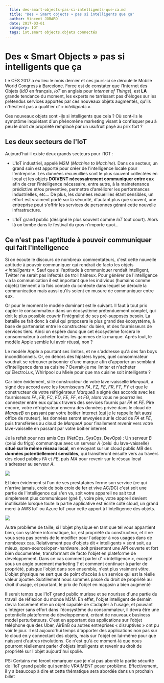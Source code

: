 ```yaml
---
  file: des-smart-objects-pas-si-intelligents-que-ca.md
  title: "Des « Smart objects » pas si intelligents que ça"
  author: Vincent JOBARD
  date: 2017-03-01
  category: IOT
  tags: iot,smart objects,objets connectés
--- 
```

<meta http-equiv='Content-Type' content='text/html; charset=utf-8' />

# Des « Smart Objects » pas si intelligents que ça

Le CES 2017 a eu lieu le mois dernier et ces jours-ci se déroule le Mobile World Congress à Barcelone. Force est de constater que l'Internet des Objets (_IdO_ en français, _IoT_ en anglais pour _Internet of Things_), est **LA** grande tendance du moment, les experts ne tarrissant pas d'éloges sur les prétendus services apportés par ces nouveaux objets augmentés, qu'ils n'hésitent pas à qualifier d' _« intelligents »_.

Ces nouveaux objets sont -ils si intelligents que cela ? Où sont-ils le symptôme inquiétant d'un pĥénomène marketing visant à confisquer peu à peu le droit de propriété remplacé par un usufruit payé au prix fort ?

## Les deux secteurs de l'IoT

Aujourd'hui il existe deux grands secteurs pour l'IOT :

- L'IoT industriel, appelé M2M (_Machine to Machine_). Dans ce secteur, un grand soin est apporté pour créer de l'intelligence locale pour l'entreprise. Les données recueuillies sont le plus souvent collectées en local et les objets **DOIVENT nécessairement communiquer entre eux** afin de crer l'intelligence nécessaire, entre autre, à la mainetenance prédictive et/ou préventive, permettre d'améliorer les performances industrielles, etc... De plus, les données recueillies étant sensibles, un effort est vraiment porté sur la sécurité, d'autant plus que souvent, une entreprise peut s'offrir les services de personnes gérant cette nouvelle infrastructure.

- L'IoT grand public (désigné le plus souvent comme _IoT_ tout court). Alors là on tombe dans le festival du gros n'importe quoi...

## Ce n'est pas l'aptitude à pouvoir communiquer qui fait l'intelligence

Si on écoute le discours de nombreux commentateurs, c'est cette nouvelle aptitude à pouvoir communiquer qui rendrait de facto les objets _« intelligents »_. Sauf que si l'aptitude à communiquer rendait intelligent, Twitter ne serait pas infectés de troll haineux. Pour générer de l'intelligence via la communication il est important que les individus (humains comme objets) tiennent à la fois compte du contexte dans lequel se déroule la communication mais aussi qu'ils soient en musure de communiquer entre eux.

Or pour le moment le modèle dominant est le suivant. Il faut à tout prix capter le consommateur dans un écosystème prétenduement complet, qui doit le plus possible couvrir l'intégralité de ses pré-supposés besoin. La bataille se fait donc à celui qui proposera le plus grand des écosystème, à base de partenariat entre le constructeur du bien, et des fournisseurs de services tiers. Ainsi on espère donc que cet écosystème forcera le consommateur à acheter toutes les gammes de la marque. Après tout, le modèle Apple semble lui avoir réussi, non ?

Le modèle Apple a pourtant ses limites, et ne s'addresse qu'à des fan boys inconditionnels. Or, en dehors des hipsters hypes, quel consommateur voudrait se retrouver prisonnier d'une marque afin d'apporter un semblant d'intelligence dans sa cuisine ? Devrait-je me limiter et n'acheter qu'ElectroLux, Whirlpool ou Miele pour que ma cuisine soit intelligente ?

Car bien évidement, si le constructeur de votre lave-vaisselle _MarqueA_, a signé des accord avec les fournisseurs _FA_, _FZ_, _FE_, _FR_, _FT_, _FY_ et que le constructeur de votre réfrigérateur _MarqueB_ a signé des accords avec les fournisseurs _FA_, _FB_, _FC_, _FD_, _FE_, _FF_, et _FG_, alors vous ne pourrez les connecter entre eux qu'aux travers des services fournis par _FA_ et _FE_. Pire encore, votre réfrigérateur enverra des données privée dans le cloud de _MarqueB_ en passant par votre boitier Internet (qui je le rappelle fait aussi office de routeur), les données seront envoyées sur le cloud de _FA_ et _FE_, puis transférées au cloud de _MarqueA_ pour finallement revenir vers votre lave-vaisselle en passant par votre boitier internet.

Je la refait pour nos amis Ops (NetOps, SysOps, DevOps) : Un serveur _B_ (celui du frigo) communique avec un serveur _A_ (celui du lave-vaisselle) **situé sur le même réseau local**, en envoyant sur un cloud public _MB_ des **données potentiellement sensibles**, qui transiteront ensuite vers au travers des cloud publics _FA_ et _FE_, puis _MA_ pour revenir sur le réseau local s'adresser au serveur _A_.

![](file:///home/winael/Images/gifs/what1.gif)

Et bien évidément si l'un de ses prestataires ferme son service (ce qui n'arrive jamais, croix de bois croix de fer et vive AC/DC) c'est soit une partie de l'intelligence qui s'en va, soit votre appareil ne sait tout simplement plus communiquer (gné !), voire pire, votre appreil devient inutilisable lorsque toute la partie applicative est écrite côté cloud, un grand merci à AWS IoT ou Azure IoT pour cette apport à l'intelligence des objets.

![](file:///home/winael/Images/gifs/facepalm.gif)

Autre problème de taille, si l'objet physique en tant que tel vous appartient bien, son système informatique, lui, est propriété du constructeur, et il ne vous sera pas permis de le modifier pour l'adapter à vos usages dans de nombreux cas. Relativement peu d'objets dit « intelligents » sont soit, au mieux, open-source/open-hardware, soit présentent une API ouverte et fort bien documentée, transformant de facto l'objet en plateforme de développement. Dans ce cas comment parler d' « intelligence », excepté sous un angle purement marketing ? et comment continuer à parler de propriété, puisque l'objet dans son ensemble, n'est plus vraiment vôtre. L'objet physique ne sert que de point d'accès à un service qui est la réelle valeur ajoutée. Subtilement nous sommes passé du droit de propriété au droit d'usage, et pourtant, le prix de l'objet en magasin a bien augmenté 

Il serait temps que l'IoT grand public murisse et se nourisse d'une partie du travail de réflexion du monde M2M. En effet, l'objet intelligent de demain devra forcément être un objet capable de s'adapter à l'usage, et pouvant s'intégrer sans effort dans l'écosystème du consommateur, il devra être une potentielle plateforme de développement, créant de nouveaux business model perturbateurs. C'est en apportant des applications sur l'objet téléphone que des Uber, AirBnB ou autres entreprises « disruptives » ont pu voir le jour. Il est aujourd'hui temps d'apporter des applications non pas sur le cloud en y connectant des objets, mais sur l'objet en lui-même pour que naissent d'autres révolutions. Ce n'est qu'à ce moment-là que nous pourront réellement parler d'objets intelligents et revenir au droit de propriété sur l'objet aujourd'hui spolié.

PS: Certains me feront remarquer que je n'ai pas abordé la partie sécurité de l'IoT grand public qui semble VRAIMENT poser problème. Effectivement, il y a beaucoup à dire et cette thématique sera abordée dans un prochain billet


